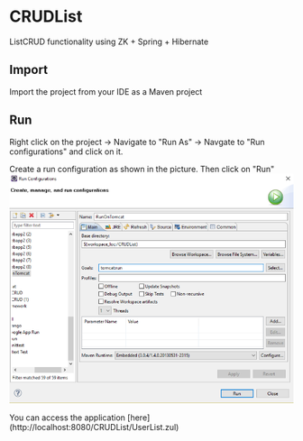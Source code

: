 # CRUDList
ListCRUD functionality using ZK + Spring + Hibernate

## Import

Import the project from your IDE as a Maven project

## Run

Right click on the project -> Navigate to "Run As" -> Navgate to "Run configurations" and click on it.

Create a run configuration as shown in the picture. Then click on "Run"
![Run configuration](docs/Run.png?raw=true)

You can access the application [here] (http://localhost:8080/CRUDList/UserList.zul) 

